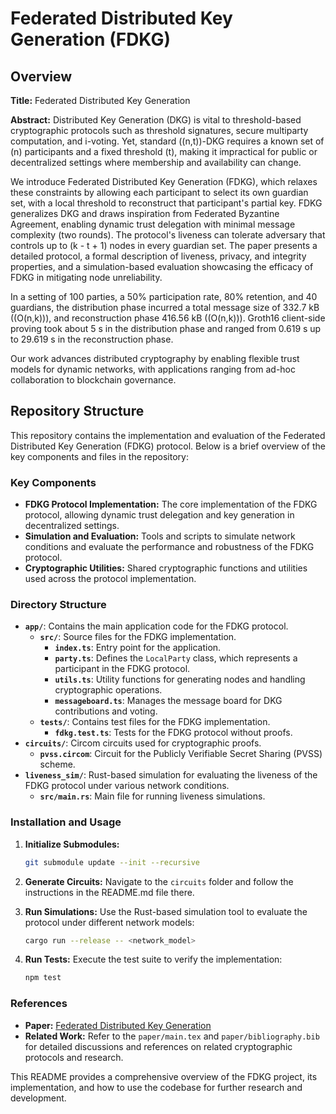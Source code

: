 # Federated Distributed Key Generation (FDKG)

## Overview

**Title:** Federated Distributed Key Generation

**Abstract:** Distributed Key Generation (DKG) is vital to threshold-based cryptographic protocols such as threshold signatures, secure multiparty computation, and i-voting. Yet, standard \((n,t)\)-DKG requires a known set of \(n\) participants and a fixed threshold \(t\), making it impractical for public or decentralized settings where membership and availability can change.

We introduce Federated Distributed Key Generation (FDKG), which relaxes these constraints by allowing each participant to select its own guardian set, with a local threshold to reconstruct that participant's partial key. FDKG generalizes DKG and draws inspiration from Federated Byzantine Agreement, enabling dynamic trust delegation with minimal message complexity (two rounds). The protocol's liveness can tolerate adversary that controls up to \(k - t + 1\) nodes in every guardian set. The paper presents a detailed protocol, a formal description of liveness, privacy, and integrity properties, and a simulation-based evaluation showcasing the efficacy of FDKG in mitigating node unreliability.

In a setting of 100 parties, a 50% participation rate, 80% retention, and 40 guardians, the distribution phase incurred a total message size of 332.7 kB (\(O(n\,k)\)), and reconstruction phase 416.56 kB (\(O(n\,k)\)). Groth16 client-side proving took about 5 s in the distribution phase and ranged from 0.619 s up to 29.619 s in the reconstruction phase.

Our work advances distributed cryptography by enabling flexible trust models for dynamic networks, with applications ranging from ad-hoc collaboration to blockchain governance.

## Repository Structure

This repository contains the implementation and evaluation of the Federated Distributed Key Generation (FDKG) protocol. Below is a brief overview of the key components and files in the repository:

### Key Components

- **FDKG Protocol Implementation:** The core implementation of the FDKG protocol, allowing dynamic trust delegation and key generation in decentralized settings.
- **Simulation and Evaluation:** Tools and scripts to simulate network conditions and evaluate the performance and robustness of the FDKG protocol.
- **Cryptographic Utilities:** Shared cryptographic functions and utilities used across the protocol implementation.

### Directory Structure

- **`app/`**: Contains the main application code for the FDKG protocol.
  - **`src/`**: Source files for the FDKG implementation.
    - **`index.ts`**: Entry point for the application.
    - **`party.ts`**: Defines the `LocalParty` class, which represents a participant in the FDKG protocol.
    - **`utils.ts`**: Utility functions for generating nodes and handling cryptographic operations.
    - **`messageboard.ts`**: Manages the message board for DKG contributions and voting.
  - **`tests/`**: Contains test files for the FDKG implementation.
    - **`fdkg.test.ts`**: Tests for the FDKG protocol without proofs.
- **`circuits/`**: Circom circuits used for cryptographic proofs.
  - **`pvss.circom`**: Circuit for the Publicly Verifiable Secret Sharing (PVSS) scheme.
- **`liveness_sim/`**: Rust-based simulation for evaluating the liveness of the FDKG protocol under various network conditions.
  - **`src/main.rs`**: Main file for running liveness simulations.

### Installation and Usage

1. **Initialize Submodules:**
   ```bash
   git submodule update --init --recursive
   ```

2. **Generate Circuits:**
   Navigate to the `circuits` folder and follow the instructions in the README.md file there.

3. **Run Simulations:**
   Use the Rust-based simulation tool to evaluate the protocol under different network models:
   ```bash
   cargo run --release -- <network_model>
   ```

4. **Run Tests:**
   Execute the test suite to verify the implementation:
   ```bash
   npm test
   ```

### References

- **Paper:** [Federated Distributed Key Generation](https://stan.bar/slides/2023-10-22-A-Voter-to-Voter-voting-protocol.pdf)
- **Related Work:** Refer to the `paper/main.tex` and `paper/bibliography.bib` for detailed discussions and references on related cryptographic protocols and research.

This README provides a comprehensive overview of the FDKG project, its implementation, and how to use the codebase for further research and development.